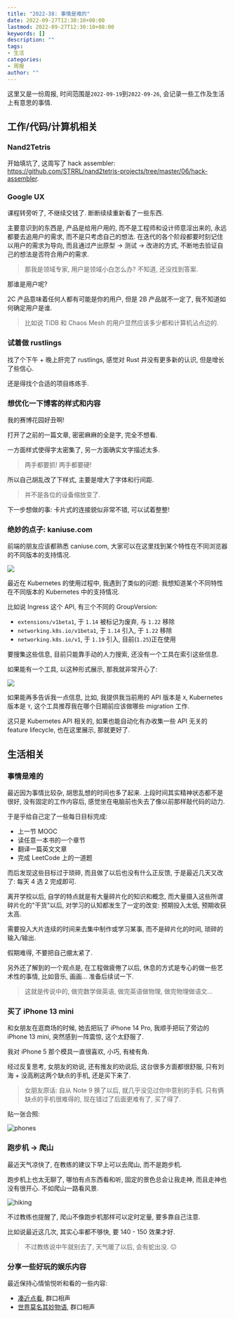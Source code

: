 ```yaml
---
title: "2022-38: 事情是难的"
date: 2022-09-27T12:30:10+08:00
lastmod: 2022-09-27T12:30:10+08:00
keywords: []
description: ""
tags:
- 生活
categories:
- 周报
author: ""
---
```


这里又是一份周报, 时间范围是`2022-09-19`到`2022-09-26`, 会记录一些工作及生活上有意思的事情.

## 工作/代码/计算机相关

### Nand2Tetris

开始填坑了, 这周写了 hack assembler: <https://github.com/STRRL/nand2tetris-projects/tree/master/06/hack-assembler>.

### Google UX

课程转旁听了, 不继续交钱了. 断断续续重新看了一些东西.

主要意识到的东西是, 产品是给用户用的, 而不是工程师和设计师意淫出来的, 永远都要去追用户的需求, 而不是只考虑自己的想法. 在迭代的各个阶段都要时刻记住以用户的需求为导向, 而且通过产出原型 -> 测试 -> 改进的方式, 不断地去验证自己的想法是否符合用户的需求.

> 那我是领域专家, 用户是领域小白怎么办? 不知道, 还没找到答案.

那谁是用户呢?

2C 产品意味着任何人都有可能是你的用户, 但是 2B 产品就不一定了, 我不知道如何确定用户是谁.

> 比如说 TiDB 和 Chaos Mesh 的用户显然应该多少都和计算机沾点边的.

### 试着做 rustlings

找了个下午 + 晚上肝完了 rustlings, 感觉对 Rust 并没有更多新的认识, 但是增长了些信心.

还是得找个合适的项目练练手.

### 想优化一下博客的样式和内容

我的赛博花园好丑啊!

打开了之前的一篇文章, 密密麻麻的全是字, 完全不想看.

一方面样式使得字太密集了, 另一方面确实文字描述太多.

> 两手都要抓! 两手都要硬!

所以自己胡乱改了下样式, 主要是增大了字体和行间距.

> 并不是各位的设备缩放变了.

下一步想做的事: 卡片式的连接貌似非常不错, 可以试着整整!

### 绝妙的点子: kaniuse.com

前端的朋友应该都熟悉 caniuse.com, 大家可以在这里找到某个特性在不同浏览器的不同版本的支持情况.

![](./assets/caniuse.png)

最近在 Kubernetes 的使用过程中, 我遇到了类似的问题: 我想知道某个不同特性在不同版本的 Kubernetes 中的支持情况.

比如说 Ingress 这个 API, 有三个不同的 GroupVersion:

- `extensions/v1beta1`, 于 `1.14` 被标记为废弃, 与 `1.22` 移除
- `networking.k8s.io/v1beta1`, 于 `1.14` 引入, 于 `1.22` 移除
- `networking.k8s.io/v1`, 于 `1.19` 引入, 目前(`1.25`)正在使用

要搜集这些信息, 目前只能靠手动的人力搜索, 还没有一个工具在索引这些信息.

如果能有一个工具, 以这种形式展示, 那我就非常开心了:

![](./assets/kaniuse.jpg)

如果能再多告诉我一点信息, 比如, 我提供我当前用的 API 版本是 `X`, Kubernetes 版本是 `Y`, 这个工具推荐我在哪个日期前应该做哪些 migration 工作.

这只是 Kubernetes API 相关的, 如果也能自动化有办收集一些 API 无关的 feature lifecycle, 也在这里展示, 那就更好了.

## 生活相关

### 事情是难的

最近因为事情比较杂, 胡思乱想的时间也多了起来. 上段时间其实精神状态都不是很好, 没有固定的工作内容后, 感觉坐在电脑前也失去了像以前那样敲代码的动力.

于是乎给自己定了一些每日目标完成:

- 上一节 MOOC
- 读任意一本书的一个章节
- 翻译一篇英文文章
- 完成 LeetCode 上的一道题

而后发现这些目标过于琐碎, 而且做了以后也没有什么正反馈, 于是最近几天又改了: 每天 4 选 2 完成即可.

离开学校以后, 自学的特点就是有大量碎片化的知识和概念, 而大量摄入这些所谓碎片化的"干货"以后, 对学习的认知都发生了一定的改变: 预期投入太低, 预期收获太高.

需要投入大片连续的时间来去集中制作或学习某事, 而不是碎片化的时间, 琐碎的输入/输出.

假期难得, 不要把自己绷太紧了.

另外还了解到的一个观点是, 在工程做疲倦了以后, 休息的方式是专心的做一些艺术性的事情, 比如音乐, 画画... 准备后续试一下.

> 这就是传说中的, 做完数学做英语, 做完英语做物理, 做完物理做语文...

### 买了 iPhone 13 mini

和女朋友在逛商场的时候, 她去把玩了 iPhone 14 Pro, 我顺手把玩了旁边的 iPhone 13 mini, 突然感到一阵震惊, 这个太舒服了.

我对 iPhone 5 那个模具一直很喜欢, 小巧, 有棱有角.

经过反复思考, 女朋友的劝说, 还有推友的劝说后, 这台很多方面都很舒服, 只有刘海 + 没高刷这两个缺点的手机, 还是买下来了.

> 女朋友原话: 自从 Note 9 换了以后, 就几乎没见过你中意别的手机. 只有俩缺点的手机很难得的, 现在错过了后面更难有了, 买了得了.

贴一张合照:

![phones](./assets/phones.jpg)

### 跑步机 -> 爬山

最近天气凉快了, 在教练的建议下早上可以去爬山, 而不是跑步机.

跑步机上也太无聊了, 哪怕有点东西看和听, 固定的景色总会让我走神, 而且走神也没有很开心. 不如爬山一路看风景.

![hiking](./assets/hiking.png)

不过教练也提醒了, 爬山不像跑步机那样可以定时定量, 要多靠自己注意.

比如说最近这几次, 其实心率都不够快, 要 140 - 150 效果才好.

> 不过教练说中午就别去了, 天气暖了以后, 会有蛇出没. 😐

### 分享一些好玩的娱乐内容

最近保持心情愉悦听和看的一些内容:

- [凑近点看](https://open.spotify.com/show/4bW9I6PXtNz7485FiVnsft), 群口相声
- [世界莫名其妙物语](https://open.spotify.com/show/4KspyMLIvHhrLzyQBvagW9), 群口相声
